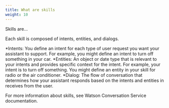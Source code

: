 ```yaml
---
title: What are skills
weight: 10
---
```

Skills are...

Each skill is composed of intents, entities, and dialogs.

*Intents:  You define an intent for each type of user request you want your assistant to support.  For example, you might define an intent to turn off something in your car.
*Entities:  An object or date type that is relevant to your intents and provides specific context for the intent.  For example, your intent is to turn off something.  You might define an entity in your skill for radio or the air conditioner.
*Dialog:  The flow of conversation that determines how your assistant responds based on the intents and entities in receives from the user.

For more information about skills, see Watson Conversation Service documentation.
